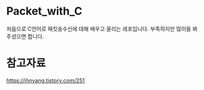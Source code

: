 # Packet_with_C
처음으로 C언어로 패킷송수신에 대해 배우고 올리는 레포입니다.
부족하지만 많이들 봐주셨으면 합니다.

# 참고자료
https://jhnyang.tistory.com/251
